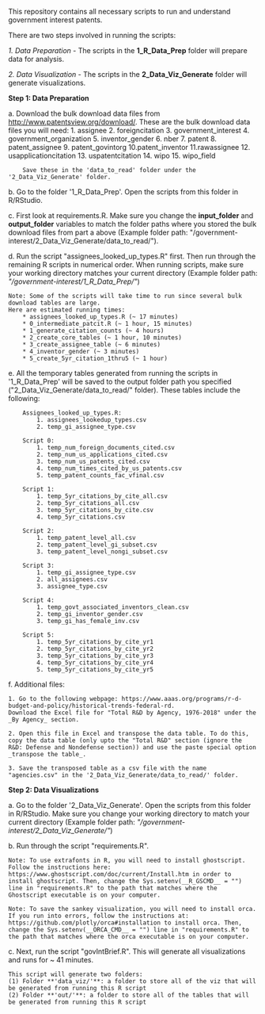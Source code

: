 This repository contains all necessary scripts to run and understand government interest patents.

There are two steps involved in running the scripts:

_1. Data Preparation_ - The scripts in the **1_R_Data_Prep** folder will prepare data for analysis.

_2. Data Visualization_ - The scripts in the **2_Data_Viz_Generate** folder will generate visualizations.

**Step 1: Data Preparation**

a. Download the bulk download data files from http://www.patentsview.org/download/. 
	These are the bulk download data files you will need:
		1. assignee
		2. foreigncitation
		3. government_interest
		4. government_organization
		5. inventor_gender 
		6. nber 
		7. patent 
		8. patent_assignee
		9. patent_govintorg 
		10.patent_inventor 
		11.rawassignee
		12. usapplicationcitation
		13. uspatentcitation
		14. wipo
		15. wipo_field

		Save these in the 'data_to_read' folder under the '2_Data_Viz_Generate' folder. 

b. Go to the folder '1_R_Data_Prep'. Open the scripts from this folder in R/RStudio. 
	
c. First look at requirements.R. Make sure you change the **input_folder** and **output_folder** variables to match the folder paths where you stored the bulk download files from part a above (Example folder path: "<Your-Path-Here>/government-interest/2_Data_Viz_Generate/data_to_read/"). 

d. Run the script "assignees_looked_up_types.R" first. Then run through the remaining R scripts in numerical order. When running scripts, make sure your working directory matches your current directory (Example folder path: *"<Your-Path-Here>/government-interest/1_R_Data_Prep/"*)

	Note: Some of the scripts will take time to run since several bulk download tables are large. 
	Here are estimated running times:
		* assignees_looked_up_types.R (~ 17 minutes)
		* 0_intermediate_patcit.R (~ 1 hour, 15 minutes)
		* 1_generate_citation_counts (~ 4 hours)
		* 2_create_core_tables (~ 1 hour, 10 minutes)
		* 3_create_assignee_table (~ 6 minutes)
		* 4_inventor_gender (~ 3 minutes)
		* 5_create_5yr_citation_1thru5 (~ 1 hour)
	
e. All the temporary tables generated from running the scripts in '1_R_Data_Prep' will be saved to the output folder path you specified ("2_Data_Viz_Generate/data_to_read/" folder).
	These tables include the following:
		
		Assignees_looked_up_types.R:
			1. assignees_lookedup_types.csv
			2. temp_gi_assignee_type.csv

		Script 0:
			1. temp_num_foreign_documents_cited.csv
			2. temp_num_us_applications_cited.csv
			3. temp_num_us_patents_cited.csv
			4. temp_num_times_cited_by_us_patents.csv
			5. temp_patent_counts_fac_vfinal.csv

		Script 1:
			1. temp_5yr_citations_by_cite_all.csv
			2. temp_5yr_citations_all.csv
			3. temp_5yr_citations_by_cite.csv
			4. temp_5yr_citations.csv

		Script 2:
			1. temp_patent_level_all.csv
			2. temp_patent_level_gi_subset.csv
			3. temp_patent_level_nongi_subset.csv

		Script 3:
			1. temp_gi_assignee_type.csv
			2. all_assignees.csv
			3. assignee_type.csv

		Script 4:
			1. temp_govt_associated_inventors_clean.csv
			2. temp_gi_inventor_gender.csv
			3. temp_gi_has_female_inv.csv

		Script 5:
			1. temp_5yr_citations_by_cite_yr1
			2. temp_5yr_citations_by_cite_yr2
			3. temp_5yr_citations_by_cite_yr3
			4. temp_5yr_citations_by_cite_yr4
			5. temp_5yr_citations_by_cite_yr5


f. Additional files: 
	
	1. Go to the following webpage: https://www.aaas.org/programs/r-d-budget-and-policy/historical-trends-federal-rd.
	Download the Excel file for "Total R&D by Agency, 1976-2018" under the _By Agency_ section. 

	2. Open this file in Excel and transpose the data table. To do this, copy the data table (only upto the "Total R&D" section (ignore the R&D: Defense and Nondefense section)) and use the paste special option _transpose the table_. 

	3. Save the transposed table as a csv file with the name "agencies.csv" in the '2_Data_Viz_Generate/data_to_read/' folder.

**Step 2: Data Visualizations**
	
a. Go to the folder '2_Data_Viz_Generate'. Open the scripts from this folder in R/RStudio. Make sure you change your working directory to match your current directory (Example folder path: *"<Your-Path-Here>/government-interest/2_Data_Viz_Generate/"*)

b. Run through the script "requirements.R".

	Note: To use extrafonts in R, you will need to install ghostscript. Follow the instructions here: https://www.ghostscript.com/doc/current/Install.htm in order to install ghostscript. Then, change the Sys.setenv(__R_GSCMD__ = "") line in "requirements.R" to the path that matches where the Ghostscript executable is on your computer.

	Note: To save the sankey visualization, you will need to install orca. If you run into errors, follow the instructions at: https://github.com/plotly/orca#installation to install orca. Then, change the Sys.setenv(__ORCA_CMD__ = "") line in "requirements.R" to the path that matches where the orca executable is on your computer.

c. Next, run the script "govIntBrief.R". This will generate all visualizations and runs for ~ 41 minutes.

	This script will generate two folders:
	(1) Folder **'data_viz/'**: a folder to store all of the viz that will be generated from running this R script
	(2) Folder **'out/'**: a folder to store all of the tables that will be generated from running this R script
	

	
